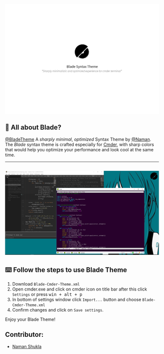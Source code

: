 ![Blade Logo](https://github.com/namanUIUC/Blade-Cmder-Theme/blob/master/BladePoster.png)

## 🔪 All about Blade?
[@BladeTheme](https://github.com/namanUIUC/Blade-Cmder-Theme)  A _sharply minimal_, _optimized_ Syntax Theme by [@Naman](http://github.com/namanUIUC). The _Blade_ syntax theme is crafted especially for [Cmder](http://cmder.net/), with sharp colors that would help you optimize your performance and look cool at the same time.

---
![Main ScreenShot](https://github.com/namanUIUC/Blade-Cmder-Theme/blob/master/Screenshot.png)
---

## ⌨️ Follow the steps to use Blade Theme
1. Download `Blade-Cmder-Theme.xml`
2. Open cmder.exe and click on cmder icon on title bar after this click `Settings` or press <kbd>win + alt + p</kbd>
3. In bottom of settings window click `Import...` button and choose `Blade-Cmder-Theme.xml`
4. Confirm changes and click on `Save settings`.

Enjoy your Blade Theme!


## Contributor:
- [Naman Shukla](http://twitter.com/hamidgreedy)

